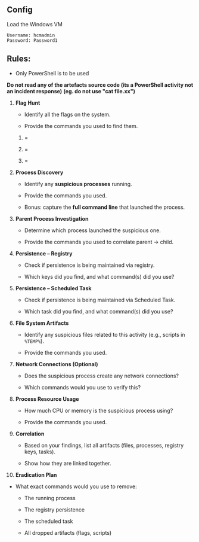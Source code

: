 ## Config
Load the Windows VM  
```
Username: hcmadmin
Password: Password1
```
## Rules:

- Only PowerShell is to be used

**Do not read any of the artefacts source code (its a PowerShell activity not an incident response)**
**(eg. do not use "cat file.xx")**

1. **Flag Hunt**
    
    - Identify all the flags on the system.
        
    - Provide the commands you used to find them.
        
    
    1. =
        
    2. =
        
    3. =
        
2. **Process Discovery**
    
    - Identify any **suspicious processes** running.
        
    - Provide the commands you used.
        
    - Bonus: capture the **full command line** that launched the process.
        
3. **Parent Process Investigation**
    
    - Determine which process launched the suspicious one.
        
    - Provide the commands you used to correlate parent → child.
        
4. **Persistence – Registry**
    
    - Check if persistence is being maintained via registry.
        
    - Which keys did you find, and what command(s) did you use?
        
5. **Persistence – Scheduled Task**
    
    - Check if persistence is being maintained via Scheduled Task.
        
    - Which task did you find, and what command(s) did you use?
        
6. **File System Artifacts**
    
    - Identify any suspicious files related to this activity (e.g., scripts in `%TEMP%`).
        
    - Provide the commands you used.
        
7. **Network Connections (Optional)**
    
    - Does the suspicious process create any network connections?
        
    - Which commands would you use to verify this?
        
8. **Process Resource Usage**
    
    - How much CPU or memory is the suspicious process using?
        
    - Provide the commands you used.
        
9. **Correlation**
    
    - Based on your findings, list all artifacts (files, processes, registry keys, tasks).
        
    - Show how they are linked together.
        
10. **Eradication Plan**
    

- What exact commands would you use to remove:
    
    - The running process
        
    - The registry persistence
        
    - The scheduled task
        
    - All dropped artifacts (flags, scripts)














